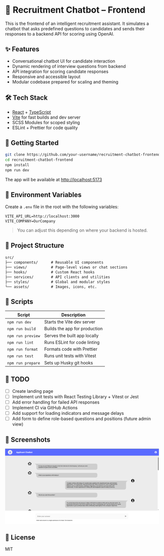 # 💬 Recruitment Chatbot – Frontend

This is the frontend of an intelligent recruitment assistant. It simulates a chatbot that asks predefined questions to candidates and sends their responses to a backend API for scoring using OpenAI.

## ✨ Features

- Conversational chatbot UI for candidate interaction
- Dynamic rendering of interview questions from backend
- API integration for scoring candidate responses
- Responsive and accessible layout
- Modular codebase prepared for scaling and theming

## 🛠 Tech Stack

- [React](https://reactjs.org/) + [TypeScript](https://www.typescriptlang.org/)
- [Vite](https://vitejs.dev/) for fast builds and dev server
- SCSS Modules for scoped styling
- ESLint + Prettier for code quality

## 🚀 Getting Started

```bash
git clone https://github.com/your-username/recruitment-chatbot-frontend.git
cd recruitment-chatbot-frontend
npm install
npm run dev
```

The app will be available at [http://localhost:5173](http://localhost:5173)

## 🔌 Environment Variables

Create a `.env` file in the root with the following variables:

```env
VITE_API_URL=http://localhost:3000
VITE_COMPANY=OurCompany
```

> You can adjust this depending on where your backend is hosted.

## 📁 Project Structure

```
src/
├── components/      # Reusable UI components
├── views/           # Page-level views or chat sections
├── hooks/           # Custom React hooks
├── services/        # API clients and utilities
├── styles/          # Global and modular styles
└── assets/          # Images, icons, etc.
```

## 📜 Scripts

| Script            | Description                   |
| ----------------- | ----------------------------- |
| `npm run dev`     | Starts the Vite dev server    |
| `npm run build`   | Builds the app for production |
| `npm run preview` | Serves the built app locally  |
| `npm run lint`    | Runs ESLint for code linting  |
| `npm run format`  | Formats code with Prettier    |
| `npm run test`    | Runs unit tests with Vitest   |
| `npm run prepare` | Sets up Husky git hooks       |

## 🧪 TODO

- [ ] Create landing page
- [ ] Implement unit tests with React Testing Library + Vitest or Jest
- [ ] Add error handling for failed API responses
- [ ] Implement CI via GitHub Actions
- [ ] Add support for loading indicators and message delays
- [ ] Add form to define role-based questions and positions (future admin view)

## 📸 Screenshots

![Chatbot UI Screenshot](./public/chat_sample.png)

## 🧾 License

MIT
